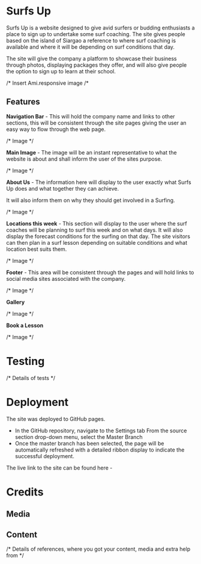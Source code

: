 # Surfs Up #

Surfs Up is a website designed to give avid surfers or budding enthusiasts a place to sign up to undertake some surf coaching. The site gives people based on the island of Siargao a reference to where surf coaching is available and where it will be depending on surf conditions that day.

The site will give the company a platform to showcase their business through photos, displaying packages they offer, and will also give people the option to sign up to learn at their school.

/* Insert Ami.responsive image /*

## Features ##

**Navigation Bar** - This will hold the company name and links to other sections, this will be consistent through the site pages giving the user an easy way to flow through the web page.

/* Image */

**Main Image** - The image will be an instant representative to what the website is about and shall inform the user of the sites purpose.

/* Image */

**About Us** - The information here will display to the user exactly what Surfs Up does and what together they can achieve.

It will also inform them on why they should get involved in a Surfing.

/* Image */

**Locations this week** - This section will display to the user where the surf coaches will be planning to surf this week and on what days. It will also display the forecast conditions for the surfing on that day. The site visitors can then plan in a surf lesson depending on suitable conditions and what location best suits them.

/* Image */

**Footer** - This area will be consistent through the pages and will hold links to social media sites associated with the company.

/* Image */

**Gallery**

/* Image */

**Book a Lesson**

/* Image */


# Testing #

/* Details of tests */

# Deployment #

The site was deployed to GitHub pages.

* In the GitHub repository, navigate to the Settings tab
From the source section drop-down menu, select the Master Branch
* Once the master branch has been selected, the page will be automatically refreshed with a detailed ribbon display to indicate the successful deployment.

The live link to the site can be found here -

# Credits #

## Media ##

## Content ##

/* Details of references, where you got your content, media and extra help from */
